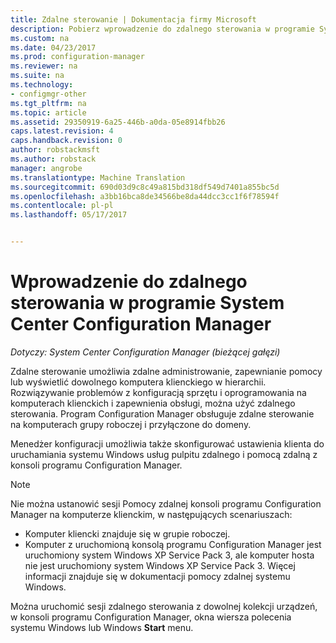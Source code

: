 ```yaml
---
title: Zdalne sterowanie | Dokumentacja firmy Microsoft
description: Pobierz wprowadzenie do zdalnego sterowania w programie System Center Configuration Manager.
ms.custom: na
ms.date: 04/23/2017
ms.prod: configuration-manager
ms.reviewer: na
ms.suite: na
ms.technology:
- configmgr-other
ms.tgt_pltfrm: na
ms.topic: article
ms.assetid: 29350919-6a25-446b-a0da-05e8914fbb26
caps.latest.revision: 4
caps.handback.revision: 0
author: robstackmsft
ms.author: robstack
manager: angrobe
ms.translationtype: Machine Translation
ms.sourcegitcommit: 690d03d9c8c49a815bd318df549d7401a855bc5d
ms.openlocfilehash: a3bb16bca8de34566be8da44dcc3cc1f6f78594f
ms.contentlocale: pl-pl
ms.lasthandoff: 05/17/2017


---
```

# <a name="introduction-to-remote-control-in-system-center-configuration-manager"></a>Wprowadzenie do zdalnego sterowania w programie System Center Configuration Manager

*Dotyczy: System Center Configuration Manager (bieżącej gałęzi)*

Zdalne sterowanie umożliwia zdalne administrowanie, zapewnianie pomocy lub wyświetlić dowolnego komputera klienckiego w hierarchii. Rozwiązywanie problemów z konfiguracją sprzętu i oprogramowania na komputerach klienckich i zapewnienia obsługi, można użyć zdalnego sterowania. Program Configuration Manager obsługuje zdalne sterowanie na komputerach grupy roboczej i przyłączone do domeny.  

Menedżer konfiguracji umożliwia także skonfigurować ustawienia klienta do uruchamiania systemu Windows usług pulpitu zdalnego i pomocą zdalną z konsoli programu Configuration Manager.  

> [!NOTE]  
>  Nie można ustanowić sesji Pomocy zdalnej konsoli programu Configuration Manager na komputerze klienckim, w następujących scenariuszach:  
>   
>  -   Komputer kliencki znajduje się w grupie roboczej.  
> -   Komputer z uruchomioną konsolą programu Configuration Manager jest uruchomiony system Windows XP Service Pack 3, ale komputer hosta nie jest uruchomiony system Windows XP Service Pack 3. Więcej informacji znajduje się w dokumentacji pomocy zdalnej systemu Windows.  

 Można uruchomić sesji zdalnego sterowania z dowolnej kolekcji urządzeń, w konsoli programu Configuration Manager, okna wiersza polecenia systemu Windows lub Windows **Start** menu.  

